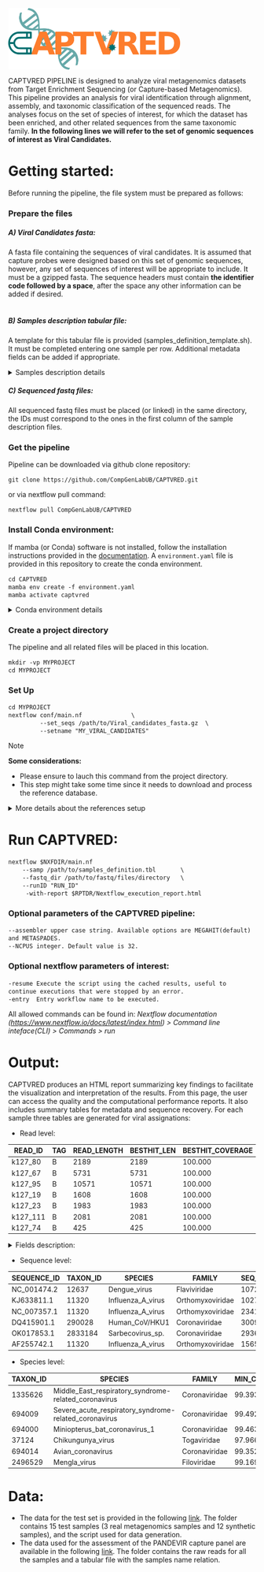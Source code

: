 <img src="./docs/captvred_logo.png" title="CAPTVRED" alt="CAPTVRED" width="350px" align="center" />

CAPTVRED PIPELINE is designed to analyze viral metagenomics datasets from Target Enrichment Sequencing (or Capture-based Metagenomics). This pipeline provides an analysis for viral identification through alignment, assembly, and taxonomic classification of the sequenced reads. The analyses focus on the set of species of interest, for which the dataset has been enriched, and other related sequences from the same taxonomic family. **In the following lines we will refer to the set of genomic sequences of interest as Viral Candidates.**

# Getting started:
Before running the pipeline, the file system must be prepared as follows:

### Prepare the files <br />

##### A) Viral Candidates fasta:</u> <br />
A fasta file containing the sequences of viral candidates. It  is assumed that capture probes were designed based on this set of genomic sequences, however, any set of sequences of interest will be appropriate to include. It must be a gzipped fasta. The sequence headers must contain **the identifier code followed by a space**, after the space any other information can be added if desired.<br />
<br />
 ##### B) Samples description tabular file:</u><br />
A template for this tabular file is provided (samples_definition_template.sh). It must be completed entering one sample per row. Additional metadata fields can be added if appropriate.<br />

<details>
 <summary>Samples description details</summary>
 This tabular file has two required fields:
 
 * Sample ID: This is the identifier that the pipeline will use to name all files and in the final report.
   
 * IlluminaID: This is the file name prefix containing raw data. Suffix of the samples indicating R1 and R2 files can be modified in the nextflow.config file or in the commandline using ```--R1``` [default: R1_001] and ```--R2``` [default: R2_001].
 The rest of the fields proposed in the template are recommendations and will probably be used in future versions of the workflow.
 </details>
 
 ##### C) Sequenced fastq files:</u><br />
 All sequenced fastq files must be placed (or linked) in the same directory, the IDs must correspond to the ones in the first column of the sample description files.
 
### Get the pipeline<br />
Pipeline can be downloaded via github clone repository:

   ```{.sh}
   git clone https://github.com/CompGenLabUB/CAPTVRED.git
   ```
or via nextflow pull command:
  ```{.sh}
  nextflow pull CompGenLabUB/CAPTVRED
  ```

### Install Conda environment:<br />
If mamba (or Conda) software is not installed, follow the installation instructions provided in the [documentation](https://conda.io/projects/conda/en/latest/user-guide/install/index.html).
A ```environment.yaml``` file is provided in this repository to create the conda environment.

```
cd CAPTVRED
mamba env create -f environment.yaml
mamba activate captvred
```
<details>
 <summary>Conda environment details</summary>
 The main programs installed in conda environment are described here:
 
| Program                      | Version       | Channel           |
|------------------------------|---------------|-------------------|
| perl                         | latest        | defaults          |
| python                       | 3.9.2         | defaults          |
| biopython                    | latest        | conda-forge       |
| bbmap                        | latest        | bioconda          |
| fastqc                       | latest        | bioconda          |
| multiqc                      | latest        | bioconda          |
| bowtie2                      | latest        | bioconda          |
| samtools                     | latest        | bioconda          |
| seqkit                       | latest        | bioconda          |
| megahit                      | latest        | bioconda          |
| spades                       | latest        | bioconda          |
| blast                        | latest        | bioconda          |
| gawk                         | latest        | conda-forge       |
| kaiju                        | 1.9.0         | bioconda          |
| r-base                       | 4.0.5         | r                 |
| r-ggplot2                    | latest        | r                 |
| r-tidyverse                  | latest        | r                 |
| r-plyr                       | latest        | r                 |
| r-gridExtra                  | latest        | r                 |
| bioconductor-rtracklayer     | latest        | bioconda          |
| bioconductor-GenomicFeatures | latest        | bioconda          |
| bioconductor-Rsamtools       | latest        | bioconda          |
| bioconductor-GenomicAlignments | latest      | bioconda          |
| bioconductor-VariantAnnotation | latest      | bioconda          |
| bioconductor-ggbio           | latest        | bioconda          |

 </details>

### Create a project directory <br />
The pipeline and all  related files will be placed in this location.<br />
```{.sh}
mkdir -vp MYPROJECT
cd MYPROJECT
```

### Set Up <br />

```{.sh}
cd MYPROJECT
nextflow conf/main.nf              \
         --set_seqs /path/to/Viral_candidates_fasta.gz  \
         --setname "MY_VIRAL_CANDIDATES"
```
> [!NOTE]
> **Some considerations:**<br />
> - Please ensure to lauch this command from the project directory.<br />
> - This step might take some time since it needs to download and process the reference database.<br />
<details>
  <summary><bl>More details about the references setup<bl></summary>
  <br />
 
This module prepares the file setup and databases to run the pipeline afterward. In the case of databases, the main steps are:  <br />
1. __Database download__: Viral reference database ([RVDB](https://rvdb.dbi.udel.edu/)) most recent version is downloaded. If the database is already downloaded in the desired location it will not be downloaded again. This step can be forced by using the flag:  ```--rvdb_update```. <br />
2.  __Merge database with Viral Candidate sequences__: In this step, sequences from the viral candidates set that are not present in the reference database are included. If the merge has been done previously it will not be repeated. The merge can be forced again by using the flag ```--merge_update```.<br />
3. __Split datbase__: The full database is split into a subset containing only the sequences classified in the families of interest. Another subset containing the rest of the species is created at the same time. If the subset is already created it will not be created again. It can be forced by using the flag ```--dbsplit_update ```.<br />

Note that by redoing any of the described flags, all the downstream steps will be repeated as well. Thus, by activating the flag ```--rvdb_update```, ```--merge_update``` is automatically activated; and by activating ```--merge_update```, ```--dbsplit_update ``` is activated as well.
If the run is interrupted for any reason, remember that the ```-resume``` nextflow option will restart the pipeline from where it left off in the previous execution.

</details>

# Run CAPTVRED:

```{.sh}
nextflow $NXFDIR/main.nf
    --samp /path/to/samples_definition.tbl       \
    --fastq_dir /path/to/fastq/files/directory   \
    --runID "RUN_ID"
     -with-report $RPTDR/Nextflow_execution_report.html
```

### Optional parameters of the CAPTVRED pipeline:
```{.sh}
--assembler upper case string. Available options are MEGAHIT(default) and METASPADES.
--NCPUS integer. Default value is 32.
```
### Optional nextflow parameters of interest:
```{.sh}
-resume Execute the script using the cached results, useful to continue executions that were stopped by an error.
-entry  Entry workflow name to be executed.
```
All allowed commands can be found in:  _Nextflow documentation (https://www.nextflow.io/docs/latest/index.html) > Command line inteface(CLI) > Commands > run_

# Output:
CAPTVRED produces an HTML report summarizing key findings to facilitate the visualization and interpretation of the results. From this page, the user can access the quality and the computational performance reports. It also includes summary tables for metadata and sequence recovery. 
For each sample three tables are generated for viral assignations:

* Read level:
  
| READ_ID   | TAG | READ_LENGTH | BESTHIT_LEN | BESTHIT_COVERAGE | REFSEQ_ID   | KAIJU_SCORE | NREADS_MAPED | TAXONID   | SPECIES                                   | FAMILY            |
|-----------|-----|-------------|-------------|------------------|-------------|-------------|--------------|-----------|-------------------------------------------|-------------------|
| k127_80   | B   | 2189        | 2189        | 100.000          | NC_002023.1 | NA          | 3178         | 11320     | Influenza_A_virus                         | Orthomyxoviridae  |
| k127_67   | B   | 5731        | 5731        | 100.000          | AF208067.1  | NA          | 10819        | 694005    | Murine_coronavirus                        | Coronaviridae     |
| k127_95   | B   | 10571       | 10571       | 100.000          | NC_001474.2 | NA          | 19942        | 12637     | Dengue_virus                              | Flaviviridae      |
| k127_19   | B   | 1608        | 1608        | 100.000          | FJ390061.2  | NA          | 2016         | 11320     | Influenza_A_virus                         | Orthomyxoviridae  |
| k127_23   | B   | 1983        | 1983        | 100.000          | KX377335.1  | NA          | 3323         | 64320     | ZIKV                                      | Flaviviridae      |
| k127_111  | B   | 2081        | 2081        | 100.000          | KJ633807.1  | NA          | 2962         | 11320     | Influenza_A_virus                         | Orthomyxoviridae  |
| k127_74   | B   | 425         | 425         | 100.000          | KJ633811.1  | NA          | 275          | 11320     

<details>
 <summary>Fields description:</summary>
 * **READ_ID**: Uniq identifier for each read/contig.
 * **TAG**: B for blastn, T for tblastx and K for kaiju.
 * **READ_LENGTH**: Read or contig length in bp.
 * **BESTHIT_LEN**: Length of the best hit.
 * **BESTHIT_COVERAGE**: Coverage of the best hit.
 * **REFSEQ_ID**: Assignation specie sequence id.
 * **KAIJU_SCORE**: Score reported by kaiju NA if blastn (default) option is running.
 * **NREADS_MAPED**: Number of raw reads mapped to this seqid. 
 * **TAXONID**: Sequence taxon id.
 * **SPECIES**: Species name.
 * **FAMILY**: Species family taxonomic classification.
</details>
  
* Sequence level:

| SEQUENCE_ID | TAXON_ID | SPECIES              | FAMILY            | SEQ_LENGTH | NUCS_ALN | COVERAGE_PCT | BHIT_IDENTITY | BESTHSP_COUNT | NREADS_MAPED |
|-------------|----------|----------------------|-------------------|------------|----------|--------------|---------------|---------------|--------------|
| NC_001474.2 | 12637    | Dengue_virus         | Flaviviridae      | 10723      | 10571    | 98.582       | 100.000       | 1             | 19942        |
| KJ633811.1  | 11320    | Influenza_A_virus    | Orthomyxoviridae  | 1027       | 850      | 82.765       | 100.000       | 2             | 550          |
| NC_007357.1 | 11320    | Influenza_A_virus    | Orthomyxoviridae  | 2341       | 2189     | 93.507       | 100.000       | 1             | 3178         |
| DQ415901.1  | 290028   | Human_CoV/HKU1       | Coronaviridae     | 30097      | 29945    | 99.495       | 99.588        | 2             | 58330        |
| OK017853.1  | 2833184  | Sarbecovirus_sp.     | Coronaviridae     | 29369      | 29369    | 100.000      | 95.796        | 1             | 57998        |
| AF255742.1  | 11320    | Influenza_A_virus    | Orthomyxoviridae  | 1565       | 1411     | 90.160       | 99.929        | 1             | 1610         |

* Species level:

| TAXON_ID | SPECIES                                              | FAMILY         | MIN_COV | MAX_COV | MEAN_COV | MIN_PID | MAX_PID | MEAN_PID | N_SEQS | N_CONTIGS | NREADS_MAPED | INFO                                                                                           |
|----------|------------------------------------------------------|----------------|---------|---------|----------|---------|---------|----------|--------|-----------|--------------|------------------------------------------------------------------------------------------------|
| 1335626  | Middle_East_respiratory_syndrome-related_coronavirus | Coronaviridae  | 99.393  | 99.393  | 99.393   | 99.349  | 99.349  | 99.349   | 1      | 1         | 58734        | SEQ:MK129253.1,LEN:30150,NUCALN:29967,COV:99.393,BHIDENT:99.349,N:1                            |
| 694009   | Severe_acute_respiratory_syndrome-related_coronavirus| Coronaviridae  | 99.492  | 99.492  | 99.492   | 99.946  | 99.946  | 99.946   | 1      | 1         | 116308       | SEQ:NC_045512.2,LEN:29903,NUCALN:29751,COV:99.492,BHIDENT:99.946,N:1                           |
| 694000   | Miniopterus_bat_coronavirus_1                        | Coronaviridae  | 99.463  | 99.463  | 99.463   | 100.000 | 100.000 | 100      | 1      | 1         | 55148        | SEQ:NC_010437.1,LEN:28326,NUCALN:28174,COV:99.463,BHIDENT:100.000,N:1                          |
| 37124    | Chikungunya_virus                                     | Togaviridae    | 97.966  | 97.966  | 97.966   | 99.734  | 99.734  | 99.734   | 1      | 1         | 22148        | SEQ:MG280943.1,LEN:11896,NUCALN:11654,COV:97.966,BHIDENT:99.734,N:1                            |
| 694014   | Avian_coronavirus                                    | Coronaviridae  | 99.352  | 99.352  | 99.352   | 99.993  | 99.993  | 99.993   | 1      | 1         | 53712        | SEQ:AJ311317.1,LEN:27635,NUCALN:27456,COV:99.352,BHIDENT:99.993,N:1                            |
| 2496529  | Mengla_virus                                         | Filoviridae    | 99.169  | 99.169  | 99.169   | 100.000 | 100.000 | 100      | 1      | 2         | 35000        | SEQ:NC_055510.1,LEN:18300,NUCALN:18148,COV:99.169,BHIDENT:100.000,N:2                          |


# Data:
* The data for the test set is provided in the following [link](https://compgen.bio.ub.edu/datasets/CAPTVRED/CAPTVRED_testset.tar.gz). The folder contains 15 test samples (3 real metagenomics samples and 12 synthetic samples), and the script used for data generation.
* The data used for the assessment of the PANDEVIR capture panel are available in the following  [link](https://compgen.bio.ub.edu/datasets/CAPTVRED/PANDEVIR_assess_testset.tar.gz). The folder contains the raw reads for all the samples and a tabular file with the samples name relation.
